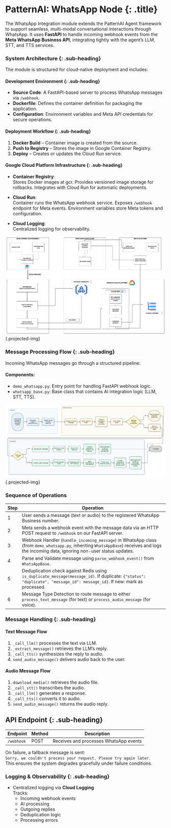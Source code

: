 # PatternAI: WhatsApp Node {: .title}

The WhatsApp Integration module extends the PatternAI Agent framework to support seamless, multi-modal conversational interactions through WhatsApp. It uses **FastAPI** to handle incoming webhook events from the **Meta WhatsApp Business API**, integrating tightly with the agent’s LLM, STT, and TTS services.

### System Architecture {: .sub-heading}

The module is structured for cloud-native deployment and includes:

#### Development Environment {: .sub-heading}

- **Source Code**: A FastAPI-based server to process WhatsApp messages via `/webhook`.
- **Dockerfile**: Defines the container definition for packaging the application.
- **Configuration**: Environment variables and Meta API credentials for secure operations.

#### Deployment Workflow {: .sub-heading}

1. **Docker Build** – Container image is created from the source.  
2. **Push to Registry** – Stores the image in Google Container Registry.  
3. **Deploy** – Creates or updates the Cloud Run service.

#### Google Cloud Platform Infrastructure {: .sub-heading}

- **Container Registry**:  
  Stores Docker images at gcr. Provides versioned image storage for rollbacks. Integrates with Cloud Run for automatic deployments.

- **Cloud Run**:  
  Container runs the WhatsApp webhook service. Exposes `/webhook` endpoint for Meta events. Environment variables store Meta tokens and configuration.

- **Cloud Logging**:  
  Centralized logging for observability.

![](images/diag5.png){.projected-img}

### Message Processing Flow {: .sub-heading}

Incoming WhatsApp messages go through a structured pipeline:

#### Components:

- `demo_whatsapp.py`: Entry point for handling FastAPI webhook logic.  
- `whatsapp_base.py`: Base class that contains AI integration logic (LLM, STT, TTS).

![](images/diag4.png){.projected-img}

### Sequence of Operations

| Step | Operation |
|------|-----------|
| 1 | User sends a message (text or audio) to the registered WhatsApp Business number. |
| 2 | Meta sends a webhook event with the message data via an HTTP POST request to `/webhook` on our FastAPI server. |
| 3 | Webhook Handler (`handle_incoming_message`) in WhatsApp class (from `demo_whatsapp.py`, inheriting `WhatsAppBase`) receives and logs the incoming data, ignoring non-user status updates. |
| 4 | Parse and Validate message using `parse_webhook_event()` from `WhatsAppBase`. |
| 5 | Deduplication check against Redis using `is_duplicate_message(message_id)`. If duplicate: `{"status": "duplicate", "message_id": message_id}`. If new: mark as processed. |
| 6 | Message Type Detection to route message to either `process_text_message` (for text) or `process_audio_message` (for voice). |

### Message Handling {: .sub-heading}

#### Text Message Flow

1. `_call_llm()` processes the text via LLM.  
2. `_extract_message()` retrieves the LLM’s reply.  
3. `_call_tts()` synthesizes the reply to audio.  
4. `send_audio_message()` delivers audio back to the user.

#### Audio Message Flow

1. `download_media()` retrieves the audio file.  
2. `_call_stt()` transcribes the audio.  
3. `_call_llm()` generates a response.  
4. `_call_tts()` converts it to audio.  
5. `send_audio_message()` returns the audio reply.


## API Endpoint {: .sub-heading}

| Endpoint   | Method | Description                         |
|------------|--------|-------------------------------------|
| `/webhook` | POST   | Receives and processes WhatsApp events |

On failure, a fallback message is sent:  
```Sorry, we couldn't process your request. Please try again later```.  
This ensures the system degrades gracefully under failure conditions.

### Logging & Observability {: .sub-heading}

- Centralized logging via **Cloud Logging**  
  Tracks:
  - Incoming webhook events  
  - AI processing  
  - Outgoing replies  
  - Deduplication logic  
  - Processing errors
